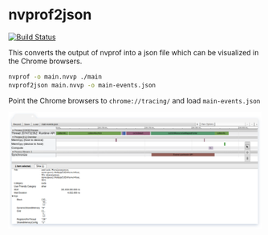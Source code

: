 # nvprof2json

[![Build Status](https://ci.patwie.com/api/badges/PatWie/nvprof2json/status.svg)](https://ci.patwie.com/PatWie/nvprof2json)

This converts the output of nvprof into a json file which can be visualized in the Chrome browsers.

```bash
nvprof -o main.nvvp ./main
nvprof2json main.nvvp -o main-events.json
```

Point the Chrome browsers to `chrome://tracing/` and load `main-events.json`

<p align="center"> <img src="./screenshot.png" /> </p>